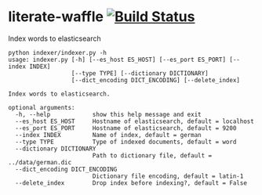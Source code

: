 # literate-waffle  [![Build Status](https://travis-ci.org/zbigniewz/literate-waffle.svg?branch=master)](https://travis-ci.org/zbigniewz/literate-waffle)
Index words to elasticsearch

```
python indexer/indexer.py -h
usage: indexer.py [-h] [--es_host ES_HOST] [--es_port ES_PORT] [--index INDEX]
                  [--type TYPE] [--dictionary DICTIONARY]
                  [--dict_encoding DICT_ENCODING] [--delete_index]

Index words to elasticsearch.

optional arguments:
  -h, --help            show this help message and exit
  --es_host ES_HOST     Hostname of elasticsearch, default = localhost
  --es_port ES_PORT     Hostname of elasticsearch, default = 9200
  --index INDEX         Name of index, default = german
  --type TYPE           Type of indexed documents, default = word
  --dictionary DICTIONARY
                        Path to dictionary file, default = ../data/german.dic
  --dict_encoding DICT_ENCODING
                        Dictionary file encoding, default = latin-1
  --delete_index        Drop index before indexing?, default = False
```
